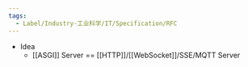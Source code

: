 ```yaml
---
tags:
  - Label/Industry-工业科学/IT/Specification/RFC
---
```


- Idea
    - [[ASGI]] Server == [[HTTP]]/[[WebSocket]]/SSE/MQTT Server

